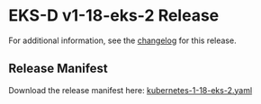# EKS-D v1-18-eks-2 Release

For additional information, see the [changelog](CHANGELOG-v1-18-eks-2.md) for this release.

## Release Manifest
Download the release manifest here: [kubernetes-1-18-eks-2.yaml](https://distro.eks.amazonaws.com/kubernetes-1-18/kubernetes-1-18-eks-2.yaml)
